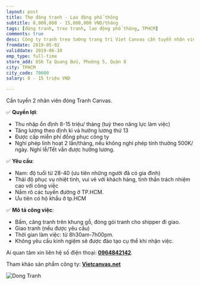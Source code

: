 ```yaml
---
layout: post
title: Thợ đóng tranh - Lao động phổ thông
subtitle: 8,000,000 - 15,000,000 VND/tháng
tags: [đóng tranh, treo tranh, lao động phổ thông, TPHCM]
comments: true
desc: Công ty tranh treo tường trang trí Viet Canvas cần tuyển nhân viên đóng tranh Canvas. Thu nhập ổn định 8-15 triệu/ tháng (tuỳ theo năng lực làm việc)
fromdate: 2019-05-02
validdate: 2019-06-30
emp_type: full-time
store_add: 856 Tạ Quang Bửu, Phường 5, Quận 8
city: TPHCM
city_code: 70000
salary: 8 - 15 triệu VND

---
```


Cần tuyển 2 nhân viên đóng Tranh Canvas.

✅ **Quyền lợi**:

- Thu nhập ổn định 8-15 triệu/ tháng (tuỳ theo năng lực làm việc)
- Tăng lương theo định kì và hưởng lương thứ 13
- Được cấp miễn phí đồng phục công ty
- Nghỉ phép linh hoạt 2 lần/tháng, nếu không nghỉ phép tính thưởng 500K/ ngày. Nghỉ lễ/Tết vẫn được hưởng lương.

✅ **Yêu cầu**:

- Nam: độ tuổi từ 28-40 (ưu tiên những người đã có gia đình)
- Thái độ phục vụ nhiệt tình, vui vẻ với khách hàng, tinh thần trách nhiệm cao với công việc
- Nắm rõ các tuyến đường ở TP.HCM. 
- Ưu tiên có hộ khẩu ở tp.HCM

✅ **Mô tả công việc**:

- Bấm, căng tranh trên khung gỗ, đóng gói tranh cho shipper đi giao.
- Giao tranh (nếu được yêu cầu)
- Thời gian làm việc: từ 8h30am-7h00pm.
- Không yêu cầu kinh ngiệm sẽ được đào tạo cụ thể khi nhận việc.

Ai quan tâm xin liên hệ số điện thoại: [**0964842142**](tel:0964842142).

Tham khảo sản phẩm công ty: [**Vietcanvas.net**](https://vietcanvas.net)

![Dong Tranh](/img/dong-tranh.png)